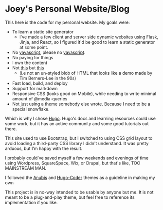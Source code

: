 # Joey's Personal Website/Blog

This here is the code for my personal website. My goals were:

- To learn a static site generator
  - I've made a few client and server side dynamic websites using Flask, Jinja, and React, so I figured it'd be good to learn a static generator at some point.
- No [yavascript](https://www.destroyallsoftware.com/talks/the-birth-and-death-of-javascript), please no [yavascript](https://www.destroyallsoftware.com/talks/wat).
- No paying for things
- I own the content
- Not [this](http://motherfuckingwebsite.com/) but [this](http://bettermotherfuckingwebsite.com/)
  - (i.e not an un-styled blob of HTML that looks like a demo made by Tim Berners-Lee in the 90s)
- Fast load, build, and deploy
- Support for markdown
- Responsive CSS (looks good on Mobile), while needing to write minimal amount of @media-queries
- Not just using a theme somebody else wrote. Because I need to be a special snowflake.

Which is why I chose [Hugo](https://gohugo.io/). Hugo's docs and learning resources could use some work, but it has an active community and some good tutorials out there.

This site used to use Bootstrap, but I switched to using CSS grid layout to avoid loading a third-party CSS library I didn't understand. It was pretty arduous, but I'm happy with the result.

I probably could've saved myself a few weekends and evenings of time using Wordpress, SquareSpace, Wix, or Drupal, but that's like, TOO MAINSTREAM MAN.

I followed the [Anubis](https://github.com/mitrichius/hugo-theme-anubis) and [Hugo-Coder](https://github.com/luizdepra/hugo-coder/) themes as a guideline in making my own

This project is in no-way intended to be usable by anyone but me. It is not meant to be a plug-and-play theme, but feel free to reference its implementation if you like.
